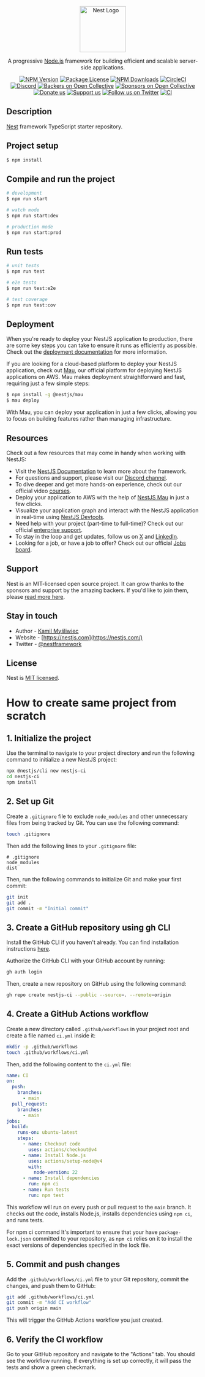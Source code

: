 <p align="center">
  <a href="http://nestjs.com/" target="blank"><img src="https://nestjs.com/img/logo-small.svg" width="120" alt="Nest Logo" /></a>
</p>

[circleci-image]: https://img.shields.io/circleci/build/github/nestjs/nest/master?token=abc123def456
[circleci-url]: https://circleci.com/gh/nestjs/nest

  <p align="center">A progressive <a href="http://nodejs.org" target="_blank">Node.js</a> framework for building efficient and scalable server-side applications.</p>
    <p align="center">
<a href="https://www.npmjs.com/~nestjscore" target="_blank"><img src="https://img.shields.io/npm/v/@nestjs/core.svg" alt="NPM Version" /></a>
<a href="https://www.npmjs.com/~nestjscore" target="_blank"><img src="https://img.shields.io/npm/l/@nestjs/core.svg" alt="Package License" /></a>
<a href="https://www.npmjs.com/~nestjscore" target="_blank"><img src="https://img.shields.io/npm/dm/@nestjs/common.svg" alt="NPM Downloads" /></a>
<a href="https://circleci.com/gh/nestjs/nest" target="_blank"><img src="https://img.shields.io/circleci/build/github/nestjs/nest/master" alt="CircleCI" /></a>
<a href="https://discord.gg/G7Qnnhy" target="_blank"><img src="https://img.shields.io/badge/discord-online-brightgreen.svg" alt="Discord"/></a>
<a href="https://opencollective.com/nest#backer" target="_blank"><img src="https://opencollective.com/nest/backers/badge.svg" alt="Backers on Open Collective" /></a>
<a href="https://opencollective.com/nest#sponsor" target="_blank"><img src="https://opencollective.com/nest/sponsors/badge.svg" alt="Sponsors on Open Collective" /></a>
  <a href="https://paypal.me/kamilmysliwiec" target="_blank"><img src="https://img.shields.io/badge/Donate-PayPal-ff3f59.svg" alt="Donate us"/></a>
    <a href="https://opencollective.com/nest#sponsor"  target="_blank"><img src="https://img.shields.io/badge/Support%20us-Open%20Collective-41B883.svg" alt="Support us"></a>
  <a href="https://twitter.com/nestframework" target="_blank"><img src="https://img.shields.io/twitter/follow/nestframework.svg?style=social&label=Follow" alt="Follow us on Twitter"></a>
  <a href="https://github.com/BugShooter/awd-nestjs-ci/actions/workflows/ci.yml" target="_blank"><img src="https://github.com/BugShooter/awd-nestjs-ci/actions/workflows/ci.yml/badge.svg" alt="CI"></a>

</p>
  <!--[![Backers on Open Collective](https://opencollective.com/nest/backers/badge.svg)](https://opencollective.com/nest#backer)
  [![Sponsors on Open Collective](https://opencollective.com/nest/sponsors/badge.svg)](https://opencollective.com/nest#sponsor)-->


## Description

[Nest](https://github.com/nestjs/nest) framework TypeScript starter repository.

## Project setup

```bash
$ npm install
```

## Compile and run the project

```bash
# development
$ npm run start

# watch mode
$ npm run start:dev

# production mode
$ npm run start:prod
```

## Run tests

```bash
# unit tests
$ npm run test

# e2e tests
$ npm run test:e2e

# test coverage
$ npm run test:cov
```

## Deployment

When you're ready to deploy your NestJS application to production, there are some key steps you can take to ensure it runs as efficiently as possible. Check out the [deployment documentation](https://docs.nestjs.com/deployment) for more information.

If you are looking for a cloud-based platform to deploy your NestJS application, check out [Mau](https://mau.nestjs.com), our official platform for deploying NestJS applications on AWS. Mau makes deployment straightforward and fast, requiring just a few simple steps:

```bash
$ npm install -g @nestjs/mau
$ mau deploy
```

With Mau, you can deploy your application in just a few clicks, allowing you to focus on building features rather than managing infrastructure.

## Resources

Check out a few resources that may come in handy when working with NestJS:

- Visit the [NestJS Documentation](https://docs.nestjs.com) to learn more about the framework.
- For questions and support, please visit our [Discord channel](https://discord.gg/G7Qnnhy).
- To dive deeper and get more hands-on experience, check out our official video [courses](https://courses.nestjs.com/).
- Deploy your application to AWS with the help of [NestJS Mau](https://mau.nestjs.com) in just a few clicks.
- Visualize your application graph and interact with the NestJS application in real-time using [NestJS Devtools](https://devtools.nestjs.com).
- Need help with your project (part-time to full-time)? Check out our official [enterprise support](https://enterprise.nestjs.com).
- To stay in the loop and get updates, follow us on [X](https://x.com/nestframework) and [LinkedIn](https://linkedin.com/company/nestjs).
- Looking for a job, or have a job to offer? Check out our official [Jobs board](https://jobs.nestjs.com).

## Support

Nest is an MIT-licensed open source project. It can grow thanks to the sponsors and support by the amazing backers. If you'd like to join them, please [read more here](https://docs.nestjs.com/support).

## Stay in touch

- Author - [Kamil Myśliwiec](https://twitter.com/kammysliwiec)
- Website - [https://nestjs.com](https://nestjs.com/)
- Twitter - [@nestframework](https://twitter.com/nestframework)

## License

Nest is [MIT licensed](https://github.com/nestjs/nest/blob/master/LICENSE).

# How to create same project from scratch

## 1. **Initialize the project**

Use the terminal to navigate to your project directory and run the following command to initialize a new NestJS project:

```bash
npx @nestjs/cli new nestjs-ci
cd nestjs-ci
npm install
```

## 2. **Set up Git**

Create a `.gitignore` file to exclude `node_modules` and other unnecessary files from being tracked by Git. You can use the following command:

```bash
touch .gitignore
```

Then add the following lines to your `.gitignore` file:

```
# .gitignore
node_modules
dist
```

Then, run the following commands to initialize Git and make your first commit:
```bash
git init
git add .
git commit -m "Initial commit"
```

## 3. **Create a GitHub repository** using gh CLI

Install the GitHub CLI if you haven't already. You can find installation instructions [here](https://cli.github.com/).


Authorize the GitHub CLI with your GitHub account by running:
```bash
gh auth login
```

Then, create a new repository on GitHub using the following command:
```bash
gh repo create nestjs-ci --public --source=. --remote=origin
```

## 4. **Create a GitHub Actions workflow**

Create a new directory called `.github/workflows` in your project root and create a file named `ci.yml` inside it:

```bash
mkdir -p .github/workflows
touch .github/workflows/ci.yml
``` 

Then, add the following content to the `ci.yml` file:

```yaml
name: CI
on:
  push:
    branches:
      - main
  pull_request:
    branches:
      - main
jobs:
  build:
    runs-on: ubuntu-latest
    steps:
      - name: Checkout code
        uses: actions/checkout@v4
      - name: Install Node.js
        uses: actions/setup-node@v4
        with:
          node-version: 22
      - name: Install dependencies
        run: npm ci
      - name: Run tests
        run: npm test
```
This workflow will run on every push or pull request to the `main` branch. It checks out the code, installs Node.js, installs dependencies using `npm ci`, and runs tests.

For npm ci command It's important to ensure that your have `package-lock.json` committed to your repository, as `npm ci` relies on it to install the exact versions of dependencies specified in the lock file.

## 5. **Commit and push changes**

Add the `.github/workflows/ci.yml` file to your Git repository, commit the changes, and push them to GitHub:

```bash
git add .github/workflows/ci.yml
git commit -m "Add CI workflow"
git push origin main
```

This will trigger the GitHub Actions workflow you just created.

## 6. **Verify the CI workflow**

Go to your GitHub repository and navigate to the "Actions" tab. You should see the workflow running. If everything is set up correctly, it will pass the tests and show a green checkmark.

